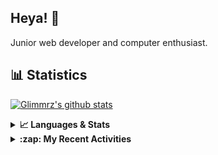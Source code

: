 ## Heya! 👋

Junior web developer and computer enthusiast.

## 📊 Statistics

[![Glimmrz's github stats](https://github-readme-stats.vercel.app/api?username=glimmrz&theme=dark&count_private=true)](https://github.com/anuraghazra/github-readme-stats)

<details>
  <summary><strong>📈 Languages & Stats</strong></summary>
  <img src="https://github-readme-stats.vercel.app/api?username=bunningss&show_icons=true&theme=dark&hide_border=true"
       alt="Tayef's GitHub stats" />
  <img src="https://github-readme-stats.vercel.app/api/top-langs/?username=bunningss&show_icons=true&theme=dark&hide_border=true&layout=compact&langs_count=10"
       alt="Tayef's Top GitHub Languages" />
</details>

<details>
<summary><strong> :zap: My Recent Activities </strong></summary>

<!-- ACTIVITY-LIST:START -->
- [glimmrz pushed to master in glimmrz/booking-management](https://github.com/glimmrz/booking-management/compare/fd17b0b397...a4edd06b11)
- [glimmrz pushed to master in glimmrz/booking-management](https://github.com/glimmrz/booking-management/compare/8c49daf7c0...fd17b0b397)
- [glimmrz pushed to master in glimmrz/booking-management](https://github.com/glimmrz/booking-management/compare/78bf46c94a...8c49daf7c0)
- [glimmrz created a branch master in glimmrz/client_portal](https://github.com/glimmrz/client_portal/compare/master)
- [glimmrz created a repository glimmrz/client_portal](https://github.com/glimmrz/client_portal//)
<!-- ACTIVITY-LIST:END -->

</details>
